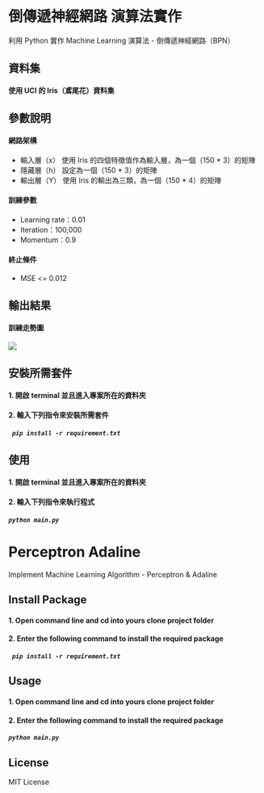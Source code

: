 # 倒傳遞神經網路 演算法實作
利用 Python 實作 Machine Learning 演算法 - 倒傳遞神經網路（BPN）

## 資料集
#### 使用 UCI 的 Iris（鳶尾花）資料集

## 參數說明
#### 網路架構
- 輸入層（x）
使用 Iris 的四個特徵值作為輸入層，為一個（150 * 3）的矩陣
- 隱藏層（h）
設定為一個（150 * 3）的矩陣
- 輸出層（Y）
使用 Iris 的輸出為三類，為一個（150 * 4）的矩陣
#### 訓練參數
- Learning rate：0.01
- Iteration：100,000
- Momentum：0.9
#### 終止條件
- MSE <= 0.012
## 輸出結果
#### 訓練走勢圖
![](https://i.imgur.com/CY5BWFf.png)

## 安裝所需套件
#### 1. 開啟 terminal 並且進入專案所在的資料夾
#### 2. 輸入下列指令來安裝所需套件
#####  ```` pip install -r requirement.txt````

## 使用
#### 1. 開啟 terminal 並且進入專案所在的資料夾
#### 2. 輸入下列指令來執行程式
#####  ````python main.py````



# Perceptron Adaline
Implement Machine Learning Algorithm - Perceptron &amp; Adaline

## Install Package
#### 1. Open command line and cd into yours clone project folder
#### 2. Enter the following command to install the required package
#####  ```` pip install -r requirement.txt````

## Usage
#### 1. Open command line and cd into yours clone project folder
#### 2. Enter the following command to install the required package
#####  ````python main.py````

## License
MIT License
